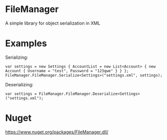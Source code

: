 FileManager
===========

A simple library for object serialization in XML

Examples
===========

Serializing:

    var settings = new Settings { AccountList = new List<Account> { new Account { Username = "test", Password = "123qwe" } } };
    FileManager.FileManager.Serialize<Settings>("settings.xml", settings);

Deserializing:

    var settings = FileManager.FileManager.Deserialize<Settings>("settings.xml");

Nuget
===========
https://www.nuget.org/packages/FileManager.dll/
